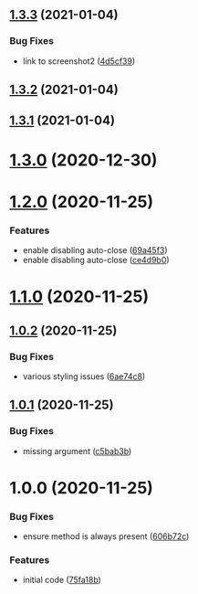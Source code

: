 ## [1.3.3](https://github.com/erdDEVcode/react-transaction-toasts/compare/v1.3.2...v1.3.3) (2021-01-04)


### Bug Fixes

* link to screenshot2 ([4d5cf39](https://github.com/erdDEVcode/react-transaction-toasts/commit/4d5cf397afcad2bab7845d7d854f8bcb507ee7ad))

## [1.3.2](https://github.com/erdDEVcode/react-transaction-toasts/compare/v1.3.1...v1.3.2) (2021-01-04)

## [1.3.1](https://github.com/erdDEVcode/react-transaction-toasts/compare/v1.3.0...v1.3.1) (2021-01-04)

# [1.3.0](https://github.com/erdDEVcode/react-transaction-toasts/compare/v1.2.0...v1.3.0) (2020-12-30)

# [1.2.0](https://github.com/erdDEVcode/react-transaction-toasts/compare/v1.1.0...v1.2.0) (2020-11-25)


### Features

* enable disabling auto-close ([69a45f3](https://github.com/erdDEVcode/react-transaction-toasts/commit/69a45f33d0ea4797c6763b1e597870bb78cc2df2))
* enable disabling auto-close ([ce4d9b0](https://github.com/erdDEVcode/react-transaction-toasts/commit/ce4d9b06da8828bbbdb0c3e7f565afa68dc03908))

# [1.1.0](https://github.com/erdDEVcode/react-transaction-toasts/compare/v1.0.2...v1.1.0) (2020-11-25)

## [1.0.2](https://github.com/erdDEVcode/react-transaction-toasts/compare/v1.0.1...v1.0.2) (2020-11-25)


### Bug Fixes

* various styling issues ([6ae74c8](https://github.com/erdDEVcode/react-transaction-toasts/commit/6ae74c872cec3197683a4211e113db0db0104e00))

## [1.0.1](https://github.com/erdDEVcode/react-transaction-toasts/compare/v1.0.0...v1.0.1) (2020-11-25)


### Bug Fixes

* missing argument ([c5bab3b](https://github.com/erdDEVcode/react-transaction-toasts/commit/c5bab3b7c52dbf695f6dc190c9b5cc3225fb26cf))

# 1.0.0 (2020-11-25)


### Bug Fixes

* ensure method is always present ([606b72c](https://github.com/erdDEVcode/react-transaction-toasts/commit/606b72c1277bb70fab9770aaca942a690934a90c))


### Features

* initial code ([75fa18b](https://github.com/erdDEVcode/react-transaction-toasts/commit/75fa18bdc00a02c142a31a2d5c420365f89430fb))
